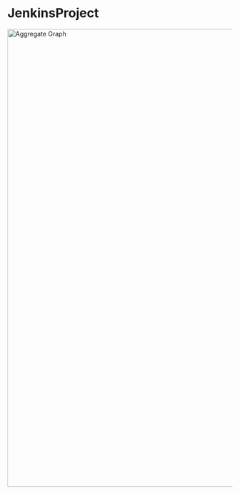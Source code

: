 # JenkinsProject


<img width="1026" alt="Aggregate Graph" src="https://github.com/cgeethame/JenkinsProject/assets/129804386/da357cec-c12c-4fd0-af77-20375306f491">

